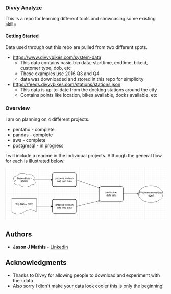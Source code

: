 ### Divvy Analyze

This is a repo for learning different tools and showcasing some existing skills

#### Getting Started

Data used through out this repo are pulled from two different spots. 

* https://www.divvybikes.com/system-data
    * This data contains basic trip data; starttime, endtime, bikeid, customer type, dob, etc
    * These examples use 2016 Q3 and Q4
    * data was downloaded and stored in this repo for simplicity
* https://feeds.divvybikes.com/stations/stations.json
    * This data is up-to-date from the docking stations around the city
    * Contains points like location, bikes available, docks available, etc

### Overview

I am on planning on 4 different projects. 

* pentaho - complete
* pandas - complete
* aws - complete
* postgresql - in progress

I will include a readme in the individual projects. Although the general flow for each is illustrated below:

![data_flow](general_divvy_flow.png)


## Authors

* **Jason J Mathis**  - [Linkedin](https://www.linkedin.com/in/jasonjmathis/)

## Acknowledgments

* Thanks to Divvy for allowing people to download and experiment with their data
* Also sorry I didn't make your data look cooler this is only the beginning!
